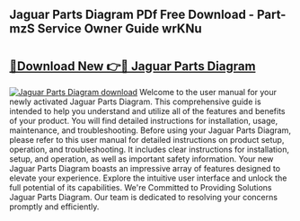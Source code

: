 ## Jaguar Parts Diagram PDf Free Download - Part-mzS Service Owner Guide wrKNu

# <h2><a href="http://dfpbts.blite.top/?on=Jaguar+Parts+Diagram">🔗Download New 👉🔴 Jaguar Parts Diagram</a></h2>

[![Jaguar Parts Diagram download](https://i.imgur.com/lujVjoI.png)](http://dfpbts.blite.top/?on=Jaguar+Parts+Diagram)
Welcome to the user manual for your newly activated Jaguar Parts Diagram. This comprehensive guide is intended to help you understand and utilize all of the features and benefits of your product. You will find detailed instructions for installation, usage, maintenance, and troubleshooting. Before using your Jaguar Parts Diagram, please refer to this user manual for detailed instructions on product setup, operation, and troubleshooting. It includes clear instructions for installation, setup, and operation, as well as important safety information. Your new Jaguar Parts Diagram boasts an impressive array of features designed to elevate your experience. Explore the intuitive user interface and unlock the full potential of its capabilities. We're Committed to Providing Solutions Jaguar Parts Diagram. Our team is dedicated to resolving your concerns promptly and efficiently.
